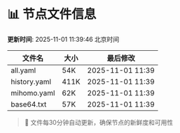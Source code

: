 # 📊 节点文件信息

**更新时间**: 2025-11-01 11:39:46 北京时间

| 文件名 | 大小 | 最后修改 |
|--------|------|----------|
| all.yaml | 54K | 2025-11-01 11:39 |
| history.yaml | 411K | 2025-11-01 11:39 |
| mihomo.yaml | 62K | 2025-11-01 11:39 |
| base64.txt | 57K | 2025-11-01 11:39 |

> 🔄 文件每30分钟自动更新，确保节点的新鲜度和可用性
